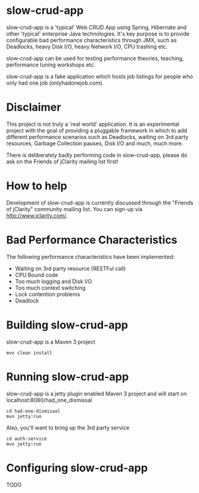 slow-crud-app
=============

slow-crud-app is a 'typical' Web CRUD App using Spring, Hibernate and other 'typical' enterprise Java technologies. 
It's key purpose is to provide configurable bad performance characteristics through JMX, such as Deadlocks, heavy 
Disk I/O, heavy Network I/O, CPU trashing etc.

slow-crud-app can be used for testing performance theories, teaching, performance tuning workshops etc.

slow-crud-app is a fake application which hosts job listings for people who only had one job (onlyhadonejob.com).

Disclaimer
==========

This project is not truly a 'real world' application. It is an experimental project with the goal of providing a 
pluggable framework in which to add different performance scenarios such as Deadlocks, waiting on 3rd party resources, 
Garbage Collection pauses, Disk I/O and much, much more.

There is deliberately badly performing code in slow-crud-app, please do ask on the Friends of jClarity mailing list first!

How to help
===========

Development of slow-crud-app is currently discussed through the "Friends of jClarity" community mailing list. You can sign-up 
via http://www.jclarity.com/.

Bad Performance Characteristics
===============================

The following performance characteristics have been implemented:

* Waiting on 3rd party resource (RESTFul call)
* CPU Bound code
* Too much logging and Disk I/O
* Too much context switching
* Lock contention problems
* Deadlock

Building slow-crud-app
=====================

slow-crud-app is a Maven 3 project

```mvn clean install```

Running slow-crud-app
=====================
   
slow-crud-app is a jetty plugin enabled Maven 3 project and will start on localhost:8080/had_one_dismissal

```
cd had-one-dismisaal
mvn jetty:run
```

Also, you'll want to bring up the 3rd party service

```
cd auth-service
mvn jetty:run
```

Configuring slow-crud-app
=========================

TODO
